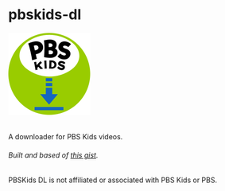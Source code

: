 # pbskids-dl
###### ![PBSKids DL](https://github.com/NexusSfan/pbskids-dl/blob/master/logo.svg)

A downloader for PBS Kids videos.

###### Built and based of [this gist](https://gist.github.com/holyspiritomb/6ca5d06facfa732133732f0f938ce29f).

PBSKids DL is not affiliated or associated with PBS Kids or PBS.

